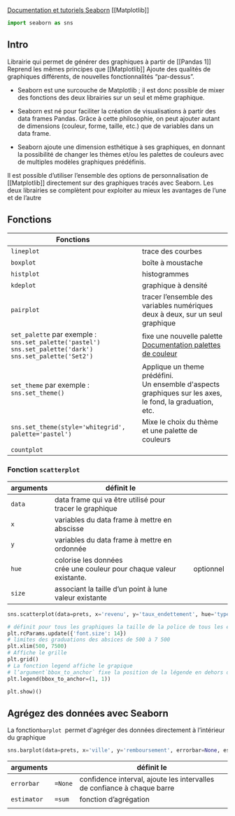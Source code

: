 [Documentation et tutoriels Seaborn](https://seaborn.pydata.org/api.html) 
[[Matplotlib]]

```python
import seaborn as sns
```

## Intro
Librairie qui permet de générer des graphiques à partir de [[Pandas 1]]
Reprend les mêmes principes que [[Matplotlib]] 
Ajoute des qualités de graphiques différents, de nouvelles fonctionnalités “par-dessus”.

-  Seaborn est une surcouche de Matplotlib ; il est donc possible de mixer des fonctions des deux librairies sur un seul et même graphique.

- Seaborn est né pour faciliter la création de visualisations à partir des data frames Pandas. Grâce à cette philosophie, on peut ajouter autant de dimensions (couleur, forme, taille, etc.) que de variables dans un data frame.

- Seaborn ajoute une dimension esthétique à ses graphiques, en donnant la possibilité de changer les thèmes et/ou les palettes de couleurs avec de multiples modèles graphiques prédéfinis.

Il est possible d’utiliser l’ensemble des options de personnalisation de [[Matplotlib]] directement sur des graphiques tracés avec Seaborn.
Les deux librairies se complètent pour exploiter au mieux les avantages de l’une et de l’autre

## Fonctions

| Fonctions                                                                                                            |                                                                                                                           |
| -------------------------------------------------------------------------------------------------------------------- | ------------------------------------------------------------------------------------------------------------------------- |
| `lineplot`                                                                                                           | trace des courbes                                                                                                         |
| `boxplot`                                                                                                            | boîte à moustache                                                                                                         |
| `histplot`                                                                                                           | histogrammes                                                                                                              |
| `kdeplot`                                                                                                            | graphique à densité                                                                                                       |
| `pairplot`                                                                                                           | tracer l’ensemble des variables numériques deux à deux, sur un seul graphique                                             |
| `set_palette` par exemple :<br>`sns.set_palette('pastel')`<br>`sns.set_palette('dark')`<br>`sns.set_palette('Set2')` | fixe une nouvelle palette<br>[Documentation palettes de couleur](https://seaborn.pydata.org/tutorial/color_palettes.html) |
| `set_theme`  par exemple :<br>`sns.set_theme()`<br>                                                                  | Applique un theme prédéfini.<br>Un ensemble d'aspects graphiques sur les axes, le fond, la graduation, etc.<br>           |
| `sns.set_theme(style='whitegrid', palette='pastel')`                                                                 | Mixe le choix du thème et une palette de couleurs                                                                         |
| `countplot`                                                                                                          |                                                                                                                           |

### Fonction `scatterplot`

| arguments | définit le                                                             |           |
| --------- | ---------------------------------------------------------------------- | --------- |
| `data`    | data frame qui va être utilisé pour tracer le graphique                |           |
| `x`       | variables du data frame à mettre en abscisse                           |           |
| `y`       | variables du data frame à mettre en ordonnée                           |           |
| `hue`     | colorise les données<br>crée une couleur pour chaque valeur existante. | optionnel |
| `size`    | associant la taille d’un point à lune valeur existante                 |           |

```python
sns.scatterplot(data=prets, x='revenu', y='taux_endettement', hue='type')
```

```python
# définit pour tous les graphiques la taille de la police de tous les éléments (xlabel, title, legend, etc.) à 14.
plt.rcParams.update({'font.size': 14})
# limites des graduations des absices de 500 à 7 500
plt.xlim(500, 7500)
# Affiche le grille
plt.grid()
# La fonction legend affiche le grapique
# l’argument`bbox_to_anchor` fixe la position de la légende en dehors du graphique, aux coordonnées (1,1)
plt.legend(bbox_to_anchor=(1, 1))

plt.show)()
```

## Agrégez des données avec Seaborn

La fonction`barplot`  permet d'agréger des données directement à l’intérieur du graphique
```python
sns.barplot(data=prets, x='ville', y='remboursement', errorbar=None, estimator=sum)
```

| arguments   |            | définit le                                                              |
| ----------- | ---------- | ----------------------------------------------------------------------- |
| `errorbar`  | `=None`    | confidence interval, ajoute les intervalles de confiance à chaque barre |
| `estimator` | `=sum`<br> | fonction d’agrégation                                                   |
|             |            |                                                                         |

